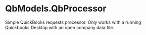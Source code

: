 # QbModels.QbProcessor

Simple QuickBooks requests processor.  Only works with a running Quickbooks Desktop with an open company data file.
